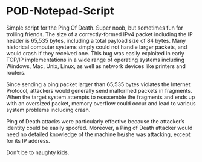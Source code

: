 # POD-Notepad-Script
Simple script for the Ping Of Death. Super noob, but sometimes fun for trolling friends. 
The size of a correctly-formed IPv4 packet including the IP header is 65,535 bytes, including a total payload size of 84 bytes. 
Many historical computer systems simply could not handle larger packets, and would crash if they received one. 
This bug was easily exploited in early TCP/IP implementations in a wide range of operating systems including Windows, 
Mac, Unix, Linux, as well as network devices like printers and routers.

Since sending a ping packet larger than 65,535 bytes violates the Internet Protocol, attackers would generally send malformed packets in fragments. 
When the target system attempts to reassemble the fragments and ends up with an oversized packet, memory overflow could occur and lead to various system problems including crash.

Ping of Death attacks were particularly effective because the attacker’s identity could be easily spoofed. 
Moreover, a Ping of Death attacker would need no detailed knowledge of the machine he/she was attacking, except for its IP address.

Don't be to naughty kids.
